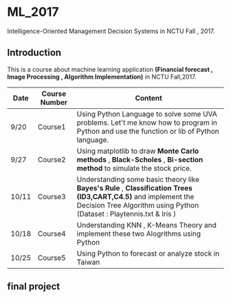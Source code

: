 # ML_2017
Intelligence-Oriented Management Decision Systems in NCTU Fall , 2017.

## Introduction
This is a course about machine learning application **(Financial forecast , Image Processing , Algorithm Implementation)** in NCTU Fall,2017.

|Date|Course Number|Content
|---|---|---
|9/20|Course1 | Using Python Language to solve some UVA problems. Let't me know how to program in Python and use the function or lib of Python language.
|9/27|Course2 | Using matplotlib to draw **Monte Carlo methods** , **Black-Scholes** , **Bi-section method** to simulate the stock price.
|10/11|Course3 | Understanding some basic theory like **Bayes's Rule** , **Classification Trees (ID3,CART,C4.5)** and implement the Decision Tree Algorithm using Python (Dataset : Playtennis.txt & Iris )|
|10/18|Course4 | Understanding KNN , K-Means Theory and implement these two Alogrithms using Python |
|10/25|Course5 | Using Python to forecast or analyze stock in Taiwan |

## final project
